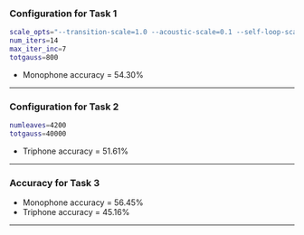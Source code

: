 ### Configuration for Task 1
```sh
scale_opts="--transition-scale=1.0 --acoustic-scale=0.1 --self-loop-scale=0.1"
num_iters=14
max_iter_inc=7
totgauss=800
```
- Monophone accuracy = 54.30%

----------
### Configuration for Task 2
```sh
numleaves=4200
totgauss=40000
```
- Triphone accuracy = 51.61%

----------
### Accuracy for Task 3
- Monophone accuracy = 56.45%
- Triphone accuracy = 45.16%

----------
